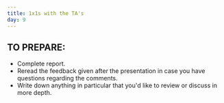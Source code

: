 ```yaml
---
title: 1x1s with the TA's
day: 9
---
```


TO PREPARE:
------------
- Complete report.
- Reread the feedback given after the presentation in case you have questions regarding the comments.
- Write down anything in particular that you'd like to review or discuss in more depth.
